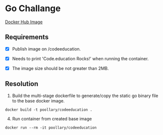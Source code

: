 # Go Challange

[Docker Hub Image](https://hub.docker.com/repository/docker/poollary/codeeducation)

## Requirements
- [x] Publish image on <user>/codeeducation.
- [x] Needs to print 'Code.education Rocks!' when running the container.
- [x] The image size should be not greater than 2MB.


## Resolution
1) Build the multi-stage dockerfile to generate/copy the static go binary file to the base docker image.
```
docker build -t poollary/codeeducation .
```

4) Run container from created base image
```
docker run --rm -it poollary/codeeducation
```